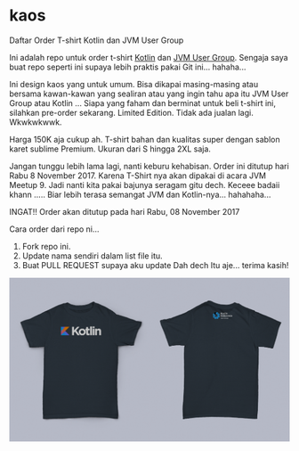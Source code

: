 # kaos
Daftar Order T-shirt Kotlin dan JVM User Group


Ini adalah repo untuk order t-shirt [Kotlin](t.me/@KotlinID) dan [JVM User Group](t.me/JVMUserGroup). Sengaja saya buat repo seperti ini supaya lebih praktis pakai Git ini... hahaha...

Ini design kaos yang untuk umum. Bisa dikapai masing-masing atau bersama kawan-kawan yang sealiran atau yang ingin tahu apa itu JVM User Group atau Kotlin ... Siapa yang faham dan berminat untuk beli t-shirt ini, silahkan pre-order sekarang. Limited Edition. Tidak ada jualan lagi. Wkwkwkwwk.

Harga 150K aja cukup ah. T-shirt bahan dan kualitas super dengan sablon karet sublime Premium. Ukuran dari S hingga 2XL saja.

Jangan tunggu lebih lama lagi, nanti keburu kehabisan. Order ini ditutup hari Rabu 8 November 2017. Karena T-Shirt nya akan dipakai di acara JVM Meetup 9. Jadi nanti kita pakai bajunya seragam gitu dech. Keceee badaii khann ..... Biar lebih terasa semangat JVM dan Kotlin-nya... hahahaha...

INGAT!! Order akan ditutup pada hari Rabu, 08 November 2017

Cara order dari repo ni...

1. Fork repo ini.
2. Update nama sendiri dalam list file itu.
3. Buat PULL REQUEST supaya aku update
Dah dech Itu aje... terima kasih!


![Kaos Kotlin](Kaos_Kotlin.jpg)